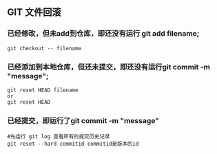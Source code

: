 ## GIT 文件回滚

### 已经修改，但未add到仓库，即还没有运行 git add filename;

```
git checkout -- filename
```

### 已经添加到本地仓库，但还未提交，即还没有运行git commit -m "message";

```
git reset HEAD filename
or
git reset HEAD
```

### 已经提交，即运行了git commit -m "message"

```
#先运行 git log 查看所有的提交历史记录
git reset --hard commitid commitid是版本的id
```

